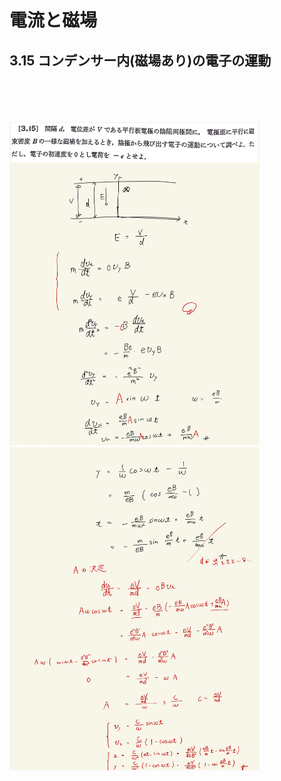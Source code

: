<script type="text/javascript" async src="https://cdnjs.cloudflare.com/ajax/libs/mathjax/2.7.7/MathJax.js?config=TeX-MML-AM_CHTML">

</script>

<script type="text/x-mathjax-config">
 MathJax.Hub.Config({
 tex2jax: {
 inlineMath: [['$', '$'] ],
 displayMath: [ ['$$','$$'], ["\\[","\\]"] ]
 }
 });
</script>

# 電流と磁場
## 3.15 コンデンサー内(磁場あり)の電子の運動

<br>
<br>
<br>
<br>

<img width="400" alt="electromagnetism-120" src="./images/ecmf-15/Electromagnetism-120.jpg">
<img width="400" alt="electromagnetism-121" src="./images/ecmf-15/Electromagnetism-121.jpg">
